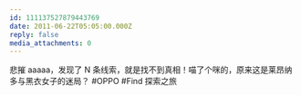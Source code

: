 ```yaml
---
id: 111137527879443769
date: 2011-06-22T05:05:00.000Z
reply: false
media_attachments: 0
---
```


悲摧 aaaaa，发现了 N 条线索，就是找不到真相！喵了个咪的，原来这是莱昂纳多与黑衣女子的迷局？ #OPPO #Find 探索之旅 ​​​​

